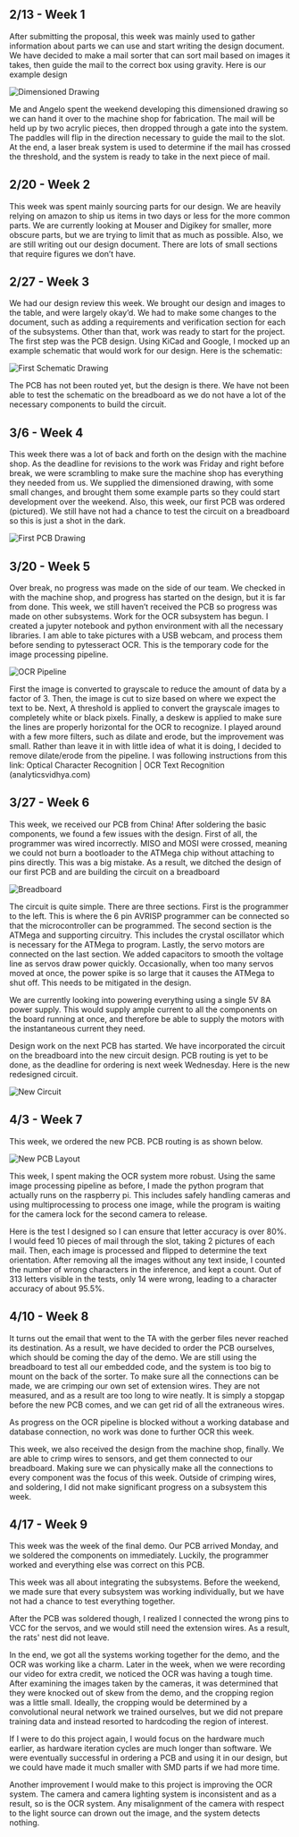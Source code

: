 ## 2/13 - Week 1

After submitting the proposal, this week was mainly used to gather information about parts we can use and start writing the design document. We have decided to make a mail sorter that can sort mail based on images it takes, then guide the mail to the correct box using gravity. Here is our example design

![Dimensioned Drawing](sahas_images/image14.png)

Me and Angelo spent the weekend developing this dimensioned drawing so we can hand it over to the machine shop for fabrication. The mail will be held up by two acrylic pieces, then dropped through a gate into the system. The paddles will flip in the direction necessary to guide the mail to the slot. At the end, a laser break system is used to determine if the mail has crossed the threshold, and the system is ready to take in the next piece of mail.


## 2/20 - Week 2

This week was spent mainly sourcing parts for our design. We are heavily relying on amazon to ship us items in two days or less for the more common parts. We are currently looking at Mouser and Digikey for smaller, more obscure parts, but we are trying to limit that as much as possible. Also, we are still writing out our design document. There are lots of small sections that require figures we don’t have. 

## 2/27 - Week 3

We had our design review this week. We brought our design and images to the table, and were largely okay’d. We had to make some changes to the document, such as adding a requirements and verification section for each of the subsystems. Other than that, work was ready to start for the project. The first step was the PCB design. Using KiCad and Google, I mocked up an example schematic that would work for our design. Here is the schematic:

![First Schematic Drawing](sahas_images/image6.png)

The PCB has not been routed yet, but the design is there. We have not been able to test the schematic on the breadboard as we do not have a lot of the necessary components to build the circuit.

## 3/6 - Week 4

This week there was a lot of back and forth on the design with the machine shop. As the deadline for revisions to the work was Friday and right before break, we were scrambling to make sure the machine shop has everything they needed from us. We supplied the dimensioned drawing, with some small changes, and brought them some example parts so they could start development over the weekend. Also, this week, our first PCB was ordered (pictured). We still have not had a chance to test the circuit on a breadboard so this is just a shot in the dark.

![First PCB Drawing](sahas_images/image15.png)


## 3/20 - Week 5

Over break, no progress was made on the side of our team. We checked in with the machine shop, and progress has started on the design, but it is far from done. This week, we still haven’t received the PCB so progress was made on other subsystems. Work for the OCR subsystem has begun. I created a jupyter notebook and python environment with all the necessary libraries. I am able to take pictures with a USB webcam, and process them before sending to pytesseract OCR. This is the temporary code for the image processing pipeline.

![OCR Pipeline](sahas_images/image16.png)

First the image is converted to grayscale to reduce the amount of data by a factor of 3. Then, the image is cut to size based on where we expect the text to be. Next, A threshold is applied to convert the grayscale images to completely white or black pixels. Finally, a deskew is applied to make sure the lines are properly horizontal for the OCR to recognize. I played around with a few more filters, such as dilate and erode, but the improvement was small. Rather than leave it in with little idea of what it is doing, I decided to remove dilate/erode from the pipeline. I was following instructions from this link: Optical Character Recognition | OCR Text Recognition (analyticsvidhya.com)

## 3/27 - Week 6

This week, we received our PCB from China! After soldering the basic components, we found a few issues with the design. First of all, the programmer was wired incorrectly. MISO and MOSI were crossed, meaning we could not burn a bootloader to the ATMega chip without attaching to pins directly. This was a big mistake. As a result, we ditched the design of our first PCB and are building the circuit on a breadboard

![Breadboard](sahas_images/image13.png)

The circuit is quite simple. There are three sections. First is the programmer to the left. This is where the 6 pin AVRISP programmer can be connected so that the microcontroller can be programmed. The second section is the ATMega and supporting circuitry. This includes the crystal oscillator which is necessary for the ATMega to program. Lastly, the servo motors are connected on the last section. We added capacitors to smooth the voltage line as servos draw power quickly. Occasionally, when too many servos moved at once, the power spike is so large that it causes the ATMega to shut off. This needs to be mitigated in the design.

We are currently looking into powering everything using a single 5V 8A power supply. This would supply ample current to all the components on the board running at once, and therefore be able to supply the motors with the instantaneous current they need.

Design work on the next PCB has started. We have incorporated the circuit on the breadboard into the new circuit design. PCB routing is yet to be done, as the deadline for ordering is next week Wednesday. Here is the new redesigned circuit.


![New Circuit](sahas_images/image19.png)

## 4/3 - Week 7

This week, we ordered the new PCB. PCB routing is as shown below.

![New PCB Layout](sahas_images/image12.png)

This week, I spent making the OCR system more robust. Using the same image processing pipeline as before, I made the python program that actually runs on the raspberry pi. This includes safely handling cameras and using multiprocessing to process one image, while the program is waiting for the camera lock for the second camera to release. 

Here is the test I designed so I can ensure that letter accuracy is over 80%. I would feed 10 pieces of mail through the slot, taking 2 pictures of each mail. Then, each image is processed and flipped to determine the text orientation. After removing all the images without any text inside, I counted the number of wrong characters in the inference, and kept a count. Out of 313 letters visible in the tests, only 14 were wrong, leading to a character accuracy of about 95.5%.

## 4/10 - Week 8

It turns out the email that went to the TA with the gerber files never reached its destination. As a result, we have decided to order the PCB ourselves, which should be coming the day of the demo. We are still using the breadboard to test all our embedded code, and the system is too big to mount on the back of the sorter. To make sure all the connections can be made, we are crimping our own set of extension wires. They are not measured, and as a result are too long to wire neatly. It is simply a stopgap before the new PCB comes, and we can get rid of all the extraneous wires.

As progress on the OCR pipeline is blocked without a working database and database connection, no work was done to further OCR this week. 

This week, we also received the design from the machine shop, finally. We are able to crimp wires to sensors, and get them connected to our breadboard. Making sure we can physically make all the connections to every component was the focus of this week. Outside of crimping wires, and soldering, I did not make significant progress on a subsystem this week. 

## 4/17 - Week 9

This week was the week of the final demo. Our PCB arrived Monday, and we soldered the components on immediately. Luckily, the programmer worked and everything else was correct on this PCB. 

This week was all about integrating the subsystems. Before the weekend, we made sure that every subsystem was working individually, but we have not had a chance to test everything together.

After the PCB was soldered though, I realized I connected the wrong pins to VCC for the servos, and we would still need the extension wires. As a result, the rats' nest did not leave. 

In the end, we got all the systems working together for the demo, and the OCR was working like a charm. Later in the week, when we were recording our video for extra credit, we noticed the OCR was having a tough time. After examining the images taken by the cameras, it was determined that they were knocked out of skew from the demo, and the cropping region was a little small. Ideally, the cropping would be determined by a convolutional neural network we trained ourselves, but we did not prepare training data and instead resorted to hardcoding the region of interest.

If I were to do this project again, I would focus on the hardware much earlier, as hardware iteration cycles are much longer than software. We were eventually successful in ordering a PCB and using it in our design, but we could have made it much smaller with SMD parts if we had more time.

Another improvement I would make to this project is improving the OCR system. The camera and camera lighting system is inconsistent and as a result, so is the OCR system. Any misalignment of the camera with respect to the light source can drown out the image, and the system detects nothing.






